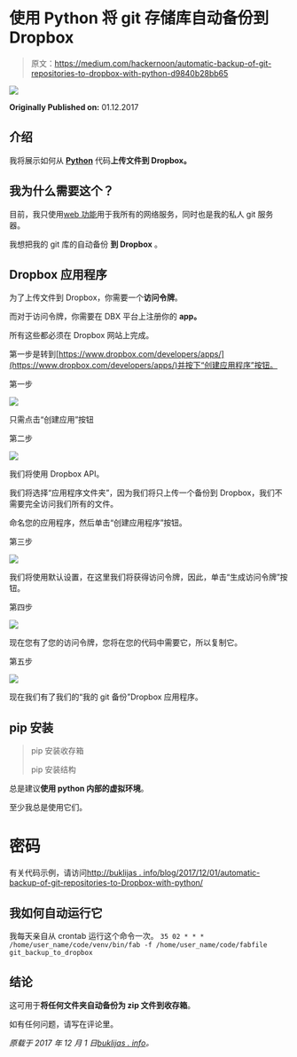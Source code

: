 # 使用 Python 将 git 存储库自动备份到 Dropbox

> 原文：<https://medium.com/hackernoon/automatic-backup-of-git-repositories-to-dropbox-with-python-d9840b28bb65>

![](img/9391e2be54ffdc28b4e46cd772bb2ccd.png)

**Originally Published on:** 01.12.2017

## 介绍

我将展示如何从 [**Python**](https://hackernoon.com/tagged/python) 代码**上传文件到 Dropbox。**

## 我为什么需要这个？

目前，我只使用[web 功能](https://www.webfaction.com/?aid=6600)用于我所有的网络服务，同时也是我的私人 git 服务器。

我想把我的 git 库的自动备份 **到 Dropbox** 。

## Dropbox 应用程序

为了上传文件到 Dropbox，你需要一个**访问令牌**。

而对于访问令牌，你需要在 DBX 平台上注册你的 **app。**

所有这些都必须在 Dropbox 网站上完成。

第一步是转到[https://www.dropbox.com/developers/apps/](https://www.dropbox.com/developers/apps/)并按下“创建应用程序”按钮。

第一步

![](img/3aaa2cc6d2ea67733dff0847cba87e80.png)

只需点击“创建应用”按钮

第二步

![](img/5ebf65459314971c52effeb899cc2ef8.png)

我们将使用 Dropbox API。

我们将选择“应用程序文件夹”，因为我们将只上传一个备份到 Dropbox，我们不需要完全访问我们所有的文件。

命名您的应用程序，然后单击“创建应用程序”按钮。

第三步

![](img/15081baffe9593ddadd42cf519a1a24a.png)

我们将使用默认设置，在这里我们将获得访问令牌，因此，单击“生成访问令牌”按钮。

第四步

![](img/dd26a5f33512f30412d796bf8529bf7d.png)

现在您有了您的访问令牌，您将在您的代码中需要它，所以复制它。

第五步

![](img/785750cd73fb761886670f0876a3a9cd.png)

现在我们有了我们的“我的 git 备份”Dropbox 应用程序。

## pip 安装

> pip 安装收存箱
> 
> pip 安装结构

总是建议**使用 python 内部的虚拟环境**。

至少我总是使用它们。

# 密码

有关代码示例，请访问[http://buklijas . info/blog/2017/12/01/automatic-backup-of-git-repositories-to-Dropbox-with-python/](http://buklijas.info/blog/2017/12/01/automatic-backup-of-git-repositories-to-dropbox-with-python/)

## 我如何自动运行它

我每天亲自从 crontab 运行这个命令一次。
`35 02 * * * /home/user_name/code/venv/bin/fab -f /home/user_name/code/fabfile git_backup_to_dropbox`

## 结论

这可用于**将任何文件夹自动备份为 zip 文件到收存箱**。

如有任何问题，请写在评论里。

*原载于 2017 年 12 月 1 日*[*buklijas . info*](http://buklijas.info/blog/2017/12/01/automatic-backup-of-git-repositories-to-dropbox-with-python/)*。*